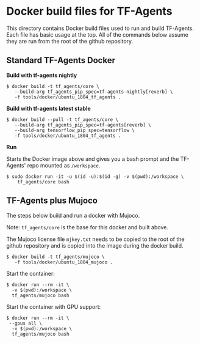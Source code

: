 # Docker build files for TF-Agents

This directory contains Docker build files used to run and build TF-Agents. Each
file has basic usage at the top. All of the commands below assume they are run
from the root of the github repository.

## Standard TF-Agents Docker

**Build with tf-agents nightly**

```shell
$ docker build -t tf_agents/core \
   --build-arg tf_agents_pip_spec=tf-agents-nightly[reverb] \
   -f tools/docker/ubuntu_1804_tf_agents .
```

**Build with tf-agents latest stable**

```shell
$ docker build --pull -t tf_agents/core \
   --build-arg tf_agents_pip_spec=tf-agents[reverb] \
   --build-arg tensorflow_pip_spec=tensorflow \
   -f tools/docker/ubuntu_1804_tf_agents .
```

**Run**

Starts the Docker image above and gives you a bash prompt and the TF-Agents'
repo mounted as `/workspace`.

```shell
$ sudo docker run -it -u $(id -u):$(id -g) -v $(pwd):/workspace \
    tf_agents/core bash
```

## TF-Agents plus Mujoco

The steps below build and run a docker with Mujoco.

Note: `tf_agents/core` is the base for this docker and built above.

The Mujoco license file `mjkey.txt` needs to be copied to the root of the github
repository and is copied into the image during the docker build.

```shell
$ docker build -t tf_agents/mujoco \
   -f tools/docker/ubuntu_1804_mujoco .
```

Start the container:

```shell
$ docker run --rm -it \
  -v $(pwd):/workspace \
  tf_agents/mujoco bash
```

Start the container with GPU support:

```shell
$ docker run --rm -it \
 --gpus all \
  -v $(pwd):/workspace \
  tf_agents/mujoco bash
```
